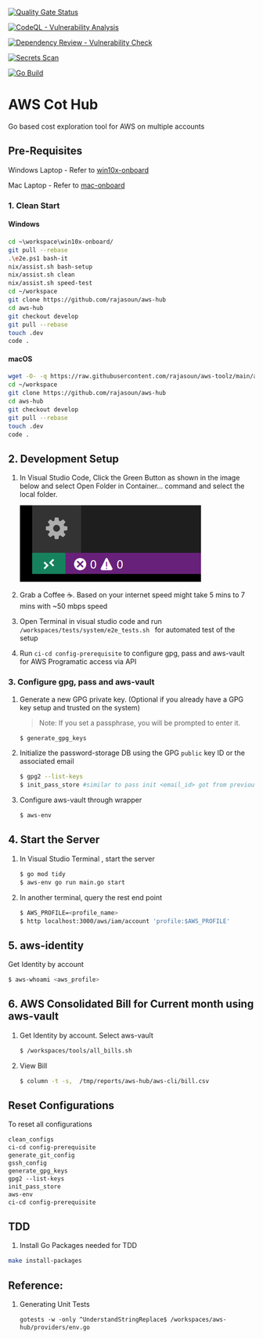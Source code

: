 [![Quality Gate Status](https://sonarcloud.io/api/project_badges/measure?project=rajasoun_aws-hub&metric=alert_status)](https://sonarcloud.io/summary/new_code?id=rajasoun_aws-hub)

[![CodeQL - Vulnerability Analysis](https://github.com/rajasoun/aws-hub/workflows/CodeQL/badge.svg)](https://github.com/rajasoun/aws-hub/actions?query=workflow:CodeQL)

[![Dependency Review - Vulnerability Check](https://github.com/rajasoun/aws-hub/workflows/DependencyReview/badge.svg)](https://github.com/rajasoun/aws-hub/actions?query=workflow:DependencyReview)

[![Secrets Scan](https://github.com/rajasoun/aws-hub/workflows/SecretScan/badge.svg)](https://github.com/rajasoun/aws-hub/actions?query=workflow:SecretScan)

[![Go Build](https://github.com/rajasoun/aws-hub/workflows/GoBuild/badge.svg)](https://github.com/rajasoun/aws-hub/actions?query=workflow:GoBuild)


# AWS Cot Hub

Go based cost exploration tool for AWS on multiple accounts

## Pre-Requisites

Windows Laptop - Refer to [win10x-onboard](https://github.com/rajasoun/win10x-onboard/blob/main/README.md)

Mac Laptop - Refer to [mac-onboard](https://github.com/rajasoun/mac-onboard/blob/main/README.md)

### 1. Clean Start

#### Windows

```sh
cd ~\workspace\win10x-onboard/
git pull --rebase
.\e2e.ps1 bash-it
nix/assist.sh bash-setup
nix/assist.sh clean
nix/assist.sh speed-test
cd ~/workspace
git clone https://github.com/rajasoun/aws-hub
cd aws-hub
git checkout develop
git pull --rebase
touch .dev
code .
```

#### macOS

```sh
wget -O- -q https://raw.githubusercontent.com/rajasoun/aws-toolz/main/all-in-one/speed.sh | bash
cd ~/workspace
git clone https://github.com/rajasoun/aws-hub
cd aws-hub
git checkout develop
git pull --rebase
touch .dev
code .
```


## 2. Development Setup

1.  In Visual Studio Code, Click the Green Button as shown in the image below and select
    Open Folder in Container... command and select the local folder.

    ![Click the Green Button](docs/images/remote-status-bar.png)

1.  Grab a Coffee ☕️. Based on your internet speed might take 5 mins to 7 mins with ~50 mbps speed

1. Open Terminal in visual studio code and run `/workspaces/tests/system/e2e_tests.sh ` for automated test of the setup

1. Run `ci-cd config-prerequisite` to configure gpg, pass and aws-vault for AWS Programatic access via API

### 3. Configure gpg, pass and aws-vault

1. Generate a new GPG private key. (Optional if you already have a GPG key setup and trusted on the system)
   > Note: If you set a passphrase, you will be prompted to enter it.

   ```bash
   $ generate_gpg_keys
   ```

1. Initialize the password-storage DB using the GPG `public` key ID or the associated email
   ```bash
   $ gpg2 --list-keys
   $ init_pass_store #similar to pass init <email_id> got from previous command
   ```
1. Configure aws-vault through wrapper
   ```bash
   $ aws-env
   ```

## 4. Start the Server

1. In Visual Studio Terminal , start the server

   ```bash
   $ go mod tidy
   $ aws-env go run main.go start
   ```

1. In another terminal, query the rest end point

   ```bash
   $ AWS_PROFILE=<profile_name>
   $ http localhost:3000/aws/iam/account 'profile:$AWS_PROFILE'
   ```

## 5. aws-identity

Get Identity by account
   ```bash
   $ aws-whoami <aws_profile>
   ```

## 6. AWS Consolidated Bill for Current month using aws-vault

1. Get Identity by account. Select aws-vault
   ```bash
   $ /workspaces/tools/all_bills.sh
   ```

1. View Bill

   ```bash
   $ column -t -s,  /tmp/reports/aws-hub/aws-cli/bill.csv
   ```

## Reset Configurations

To reset all configurations

```
clean_configs
ci-cd config-prerequisite
generate_git_config
gssh_config
generate_gpg_keys
gpg2 --list-keys
init_pass_store
aws-env
ci-cd config-prerequisite
```

## TDD

1. Install Go Packages needed for TDD
```sh
make install-packages
```

## Reference:

1. Generating Unit Tests
   ```
   gotests -w -only ^UnderstandStringReplace$ /workspaces/aws-hub/providers/env.go
   ```
